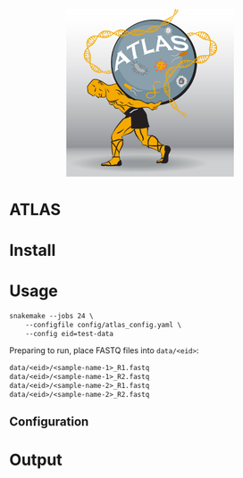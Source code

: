 <p align="center">
    <img src=resources/images/logo.jpg width=300 />
</p>

# ATLAS

# Install

# Usage

```
snakemake --jobs 24 \
    --configfile config/atlas_config.yaml \
    --config eid=test-data
```

Preparing to run, place FASTQ files into `data/<eid>`:

```
data/<eid>/<sample-name-1>_R1.fastq
data/<eid>/<sample-name-1>_R2.fastq
data/<eid>/<sample-name-2>_R1.fastq
data/<eid>/<sample-name-2>_R2.fastq
```

## Configuration

# Output
